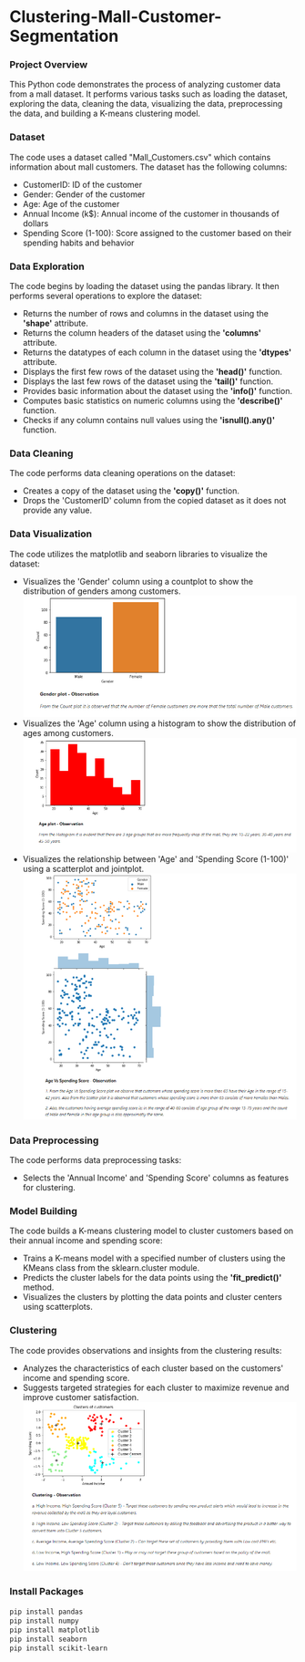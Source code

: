 # Clustering-Mall-Customer-Segmentation

### Project Overview
This Python code demonstrates the process of analyzing customer data from a mall dataset. It performs various tasks such as loading the dataset, exploring the data, cleaning the data, visualizing the data, preprocessing the data, and building a K-means clustering model.

### Dataset 
The code uses a dataset called "Mall_Customers.csv" which contains information about mall customers. The dataset has the following columns:
* CustomerID: ID of the customer
* Gender: Gender of the customer
* Age: Age of the customer
* Annual Income (k$): Annual income of the customer in thousands of dollars
* Spending Score (1-100): Score assigned to the customer based on their spending habits and behavior

### Data Exploration
The code begins by loading the dataset using the pandas library. It then performs several operations to explore the dataset:
* Returns the number of rows and columns in the dataset using the **'shape'** attribute.
* Returns the column headers of the dataset using the **'columns'** attribute.
* Returns the datatypes of each column in the dataset using the **'dtypes'** attribute.
* Displays the first few rows of the dataset using the **'head()'** function.
* Displays the last few rows of the dataset using the **'tail()'** function.
* Provides basic information about the dataset using the **'info()'** function.
* Computes basic statistics on numeric columns using the **'describe()'** function.
* Checks if any column contains null values using the **'isnull().any()'** function.

### Data Cleaning
The code performs data cleaning operations on the dataset:
* Creates a copy of the dataset using the **'copy()'** function.
* Drops the 'CustomerID' column from the copied dataset as it does not provide any value.

### Data Visualization
The code utilizes the matplotlib and seaborn libraries to visualize the dataset:
* Visualizes the 'Gender' column using a countplot to show the distribution of genders among customers.
  ![gender](images/countplot.PNG)
* Visualizes the 'Age' column using a histogram to show the distribution of ages among customers.
  ![age](images/ageplot.PNG)
* Visualizes the relationship between 'Age' and 'Spending Score (1-100)' using a scatterplot and jointplot.
  ![scatter](images/scatterplot.PNG)

### Data Preprocessing
The code performs data preprocessing tasks:
* Selects the 'Annual Income' and 'Spending Score' columns as features for clustering.

### Model Building
The code builds a K-means clustering model to cluster customers based on their annual income and spending score:
* Trains a K-means model with a specified number of clusters using the KMeans class from the sklearn.cluster module.
* Predicts the cluster labels for the data points using the **'fit_predict()'** method.
* Visualizes the clusters by plotting the data points and cluster centers using scatterplots.

### Clustering
The code provides observations and insights from the clustering results:
* Analyzes the characteristics of each cluster based on the customers' income and spending score.
* Suggests targeted strategies for each cluster to maximize revenue and improve customer satisfaction.
![clustering](images/cluster.PNG)

### Install Packages
```
pip install pandas
pip install numpy
pip install matplotlib
pip install seaborn
pip install scikit-learn
```
